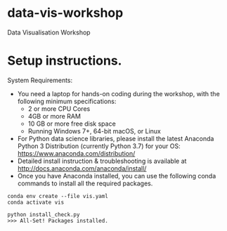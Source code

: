 # data-vis-workshop
Data Visualisation Workshop

# Setup instructions.
System Requirements: 

- You need a laptop for hands-on coding during the workshop, with the following minimum specifications:
   - 2 or more CPU Cores
   - 4GB or more RAM
   - 10 GB or more free disk space
   - Running Windows 7+, 64-bit macOS, or Linux
- For Python data science libraries, please install the latest Anaconda Python 3 Distribution (currently Python 3.7) for your OS: https://www.anaconda.com/distribution/
- Detailed install instruction & troubleshooting is available at http://docs.anaconda.com/anaconda/install/
- Once you have Anaconda installed, you can use the following conda commands to install all the required packages.

```
conda env create --file vis.yaml
conda activate vis

python install_check.py
>>> All-Set! Packages installed.
```
